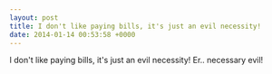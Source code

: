 ```yaml
---
layout: post
title: I don't like paying bills, it's just an evil necessity!
date: 2014-01-14 00:53:58 +0000
---
```


I don't like paying bills, it's just an evil necessity!
Er.. necessary evil!

